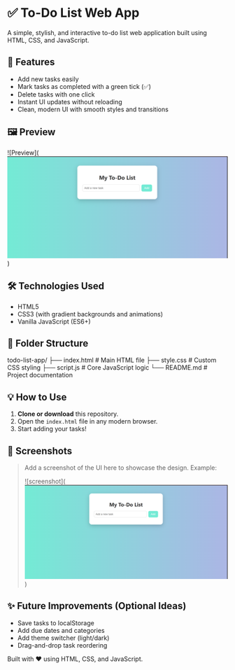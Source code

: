 # ✅ To-Do List Web App

A simple, stylish, and interactive to-do list web application built using HTML, CSS, and JavaScript.

## 🚀 Features

- Add new tasks easily
- Mark tasks as completed with a green tick (✅)
- Delete tasks with one click
- Instant UI updates without reloading
- Clean, modern UI with smooth styles and transitions

## 🖼️ Preview

![Preview](![alt text](image.png))

## 🛠️ Technologies Used

- HTML5
- CSS3 (with gradient backgrounds and animations)
- Vanilla JavaScript (ES6+)

## 📁 Folder Structure

todo-list-app/
├── index.html # Main HTML file
├── style.css # Custom CSS styling
├── script.js # Core JavaScript logic
└── README.md # Project documentation


## 💡 How to Use

1. **Clone or download** this repository.
2. Open the `index.html` file in any modern browser.
3. Start adding your tasks!

## 📸 Screenshots

> Add a screenshot of the UI here to showcase the design. Example:
>
> ![screenshot](![alt text](image.png))

## ✨ Future Improvements (Optional Ideas)

- Save tasks to localStorage
- Add due dates and categories
- Add theme switcher (light/dark)
- Drag-and-drop task reordering

Built with ❤️ using HTML, CSS, and JavaScript.
